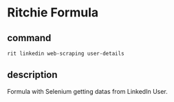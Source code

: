 # Ritchie Formula

## command

```bash
rit linkedin web-scraping user-details
```

## description

Formula with Selenium getting datas from LinkedIn User.
